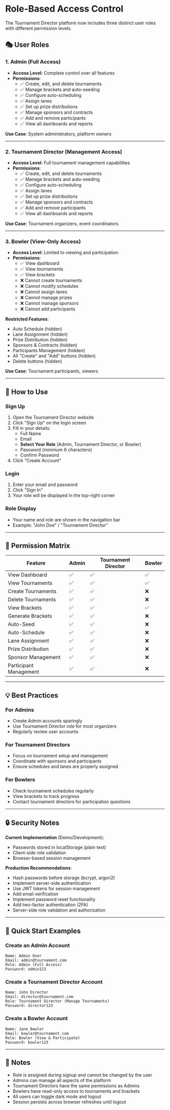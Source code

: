 # Role-Based Access Control

The Tournament Director platform now includes three distinct user roles with different permission levels.

## 🎭 User Roles

### 1. **Admin** (Full Access)
- **Access Level**: Complete control over all features
- **Permissions**:
  - ✅ Create, edit, and delete tournaments
  - ✅ Manage brackets and auto-seeding
  - ✅ Configure auto-scheduling
  - ✅ Assign lanes
  - ✅ Set up prize distributions
  - ✅ Manage sponsors and contracts
  - ✅ Add and remove participants
  - ✅ View all dashboards and reports

**Use Case**: System administrators, platform owners

---

### 2. **Tournament Director** (Management Access)
- **Access Level**: Full tournament management capabilities
- **Permissions**:
  - ✅ Create, edit, and delete tournaments
  - ✅ Manage brackets and auto-seeding
  - ✅ Configure auto-scheduling
  - ✅ Assign lanes
  - ✅ Set up prize distributions
  - ✅ Manage sponsors and contracts
  - ✅ Add and remove participants
  - ✅ View all dashboards and reports

**Use Case**: Tournament organizers, event coordinators

---

### 3. **Bowler** (View-Only Access)
- **Access Level**: Limited to viewing and participation
- **Permissions**:
  - ✅ View dashboard
  - ✅ View tournaments
  - ✅ View brackets
  - ❌ Cannot create tournaments
  - ❌ Cannot modify schedules
  - ❌ Cannot assign lanes
  - ❌ Cannot manage prizes
  - ❌ Cannot manage sponsors
  - ❌ Cannot add participants

**Restricted Features**:
- Auto Schedule (hidden)
- Lane Assignment (hidden)
- Prize Distribution (hidden)
- Sponsors & Contracts (hidden)
- Participants Management (hidden)
- All "Create" and "Add" buttons (hidden)
- Delete buttons (hidden)

**Use Case**: Tournament participants, viewers

---

## 🔐 How to Use

### Sign Up
1. Open the Tournament Director website
2. Click "Sign Up" on the login screen
3. Fill in your details:
   - Full Name
   - Email
   - **Select Your Role** (Admin, Tournament Director, or Bowler)
   - Password (minimum 6 characters)
   - Confirm Password
4. Click "Create Account"

### Login
1. Enter your email and password
2. Click "Sign In"
3. Your role will be displayed in the top-right corner

### Role Display
- Your name and role are shown in the navigation bar
- Example: "John Doe" / "Tournament Director"

---

## 🎯 Permission Matrix

| Feature | Admin | Tournament Director | Bowler |
|---------|-------|---------------------|--------|
| View Dashboard | ✅ | ✅ | ✅ |
| View Tournaments | ✅ | ✅ | ✅ |
| Create Tournaments | ✅ | ✅ | ❌ |
| Delete Tournaments | ✅ | ✅ | ❌ |
| View Brackets | ✅ | ✅ | ✅ |
| Generate Brackets | ✅ | ✅ | ❌ |
| Auto-Seed | ✅ | ✅ | ❌ |
| Auto-Schedule | ✅ | ✅ | ❌ |
| Lane Assignment | ✅ | ✅ | ❌ |
| Prize Distribution | ✅ | ✅ | ❌ |
| Sponsor Management | ✅ | ✅ | ❌ |
| Participant Management | ✅ | ✅ | ❌ |

---

## 💡 Best Practices

### For Admins
- Create Admin accounts sparingly
- Use Tournament Director role for most organizers
- Regularly review user accounts

### For Tournament Directors
- Focus on tournament setup and management
- Coordinate with sponsors and participants
- Ensure schedules and lanes are properly assigned

### For Bowlers
- Check tournament schedules regularly
- View brackets to track progress
- Contact tournament directors for participation questions

---

## 🔒 Security Notes

**Current Implementation** (Demo/Development):
- Passwords stored in localStorage (plain text)
- Client-side role validation
- Browser-based session management

**Production Recommendations**:
- Hash passwords before storage (bcrypt, argon2)
- Implement server-side authentication
- Use JWT tokens for session management
- Add email verification
- Implement password reset functionality
- Add two-factor authentication (2FA)
- Server-side role validation and authorization

---

## 🚀 Quick Start Examples

### Create an Admin Account
```
Name: Admin User
Email: admin@tournament.com
Role: Admin (Full Access)
Password: admin123
```

### Create a Tournament Director Account
```
Name: John Director
Email: director@tournament.com
Role: Tournament Director (Manage Tournaments)
Password: director123
```

### Create a Bowler Account
```
Name: Jane Bowler
Email: bowler@tournament.com
Role: Bowler (View & Participate)
Password: bowler123
```

---

## 📝 Notes

- Role is assigned during signup and cannot be changed by the user
- Admins can manage all aspects of the platform
- Tournament Directors have the same permissions as Admins
- Bowlers have read-only access to tournaments and brackets
- All users can toggle dark mode and logout
- Session persists across browser refreshes until logout
